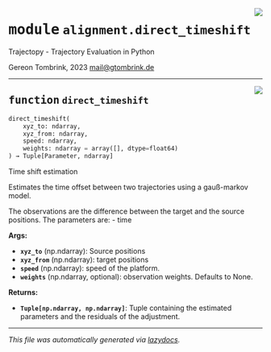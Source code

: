 <!-- markdownlint-disable -->

<a href="../trajectopy_core/alignment/direct_timeshift.py#L0"><img align="right" style="float:right;" src="https://img.shields.io/badge/-source-cccccc?style=flat-square"></a>

# <kbd>module</kbd> `alignment.direct_timeshift`
Trajectopy - Trajectory Evaluation in Python 

Gereon Tombrink, 2023 mail@gtombrink.de 


---

<a href="../trajectopy_core/alignment/direct_timeshift.py#L21"><img align="right" style="float:right;" src="https://img.shields.io/badge/-source-cccccc?style=flat-square"></a>

## <kbd>function</kbd> `direct_timeshift`

```python
direct_timeshift(
    xyz_to: ndarray,
    xyz_from: ndarray,
    speed: ndarray,
    weights: ndarray = array([], dtype=float64)
) → Tuple[Parameter, ndarray]
```

Time shift estimation 

Estimates the time offset between two trajectories using a gauß-markov model. 

The observations are the difference between the target and the source positions. The parameters are: 
    - time 



**Args:**
 
 - <b>`xyz_to`</b> (np.ndarray):  Source positions 
 - <b>`xyz_from`</b> (np.ndarray):  target positions 
 - <b>`speed`</b> (np.ndarray):  speed of the platform. 
 - <b>`weights`</b> (np.ndarray, optional):  observation weights.  Defaults to None. 





**Returns:**
 
 - <b>`Tuple[np.ndarray, np.ndarray]`</b>:  Tuple containing the estimated  parameters and the residuals of  the adjustment. 




---

_This file was automatically generated via [lazydocs](https://github.com/ml-tooling/lazydocs)._

